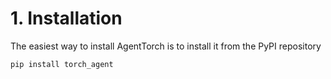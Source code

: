 # 1. Installation

The easiest way to install AgentTorch is to install it from the PyPI repository
```
pip install torch_agent
```